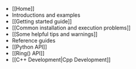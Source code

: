 * [[Home]]
* Introductions and examples
 * [[Getting started guide]]
 * [[Common installation and execution problems]]
 * [[Some helpful tips and warnings]]
* Reference guides
 * [[Python API]]
 * [[Ring() API]]
 * [[C++ Development|Cpp Development]]